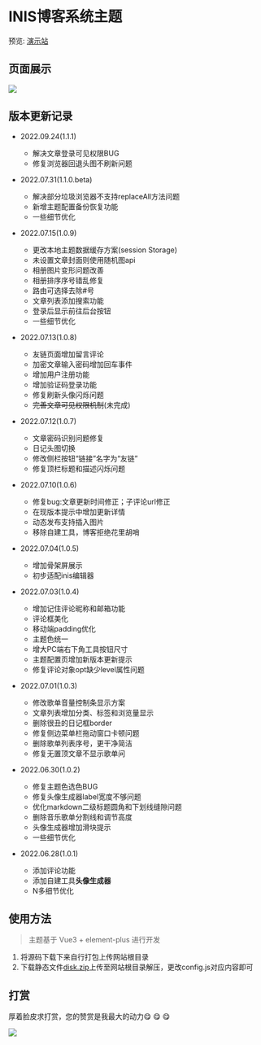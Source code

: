 # INIS博客系统主题

预览: [演示站](https://www.ztyang.com)

## 页面展示
![](https://qiniu.ztyang.com/img/20220630181441.png)


## 版本更新记录

- 2022.09.24(1.1.1)
  - 解决文章登录可见权限BUG
  - 修复浏览器回退头图不刷新问题

- 2022.07.31(1.1.0.beta)
  - 解决部分垃圾浏览器不支持replaceAll方法问题
  - 新增主题配置备份恢复功能
  - 一些细节优化

- 2022.07.15(1.0.9)
  - 更改本地主题数据缓存方案(session Storage)
  - 未设置文章封面则使用随机图api
  - 相册图片变形问题改善
  - 相册排序序号错乱修复
  - 路由可选择去除#号
  - 文章列表添加搜索功能
  - 登录后显示前往后台按钮
  - 一些细节优化

- 2022.07.13(1.0.8)
  - 友链页面增加留言评论
  - 加密文章输入密码增加回车事件
  - 增加用户注册功能
  - 增加验证码登录功能
  - 修复刷新头像闪烁问题
  - ~~完善文章可见权限机制~~(未完成)

- 2022.07.12(1.0.7)
  - 文章密码识别问题修复
  - 日记头图切换
  - 修改侧栏按钮“链接”名字为“友链”
  - 修复顶栏标题和描述闪烁问题

- 2022.07.10(1.0.6)
  - 修复bug:文章更新时间修正；子评论url修正
  - 在现版本提示中增加更新详情
  - 动态发布支持插入图片
  - 移除自建工具，博客拒绝花里胡哨

- 2022.07.04(1.0.5)
  - 增加骨架屏展示
  - 初步适配inis编辑器

- 2022.07.03(1.0.4)
  - 增加记住评论昵称和邮箱功能
  - 评论框美化
  - 移动端padding优化
  - 主题色统一
  - 增大PC端右下角工具按钮尺寸
  - 主题配置页增加新版本更新提示
  - 修复评论对象opt缺少level属性问题

- 2022.07.01(1.0.3)
  - 修改歌单音量控制条显示方案
  - 文章列表增加分类、标签和浏览量显示
  - 删除很丑的日记框border
  - 修复侧边菜单栏拖动窗口卡顿问题
  - 删除歌单列表序号，更干净简洁
  - 修复无置顶文章不显示歌单问

- 2022.06.30(1.0.2)
  - 修复主题色选色BUG
  - 修复头像生成器label宽度不够问题
  - 优化markdown二级标题圆角和下划线缝隙问题
  - 删除音乐歌单分割线和调节高度
  - 头像生成器增加滑块提示
  - 一些细节优化

- 2022.06.28(1.0.1)
  - 添加评论功能
  - 添加自建工具**头像生成器**
  - N多细节优化

## 使用方法

> 主题基于 Vue3 + element-plus 进行开发

1. 将源码下载下来自行打包上传网站根目录
2. 下载静态文件[disk.zip](https://raw.githubusercontent.com/ztyangt/inis-theme-grace/main/dist-v1.1.0.beta.zip)上传至网站根目录解压，更改config.js对应内容即可



## 打赏
厚着脸皮求打赏，您的赞赏是我最大的动力😋 😋 😋

![](https://qiniu.ztyang.com/img/Snipaste_2022-07-03_14-43-12.png)

